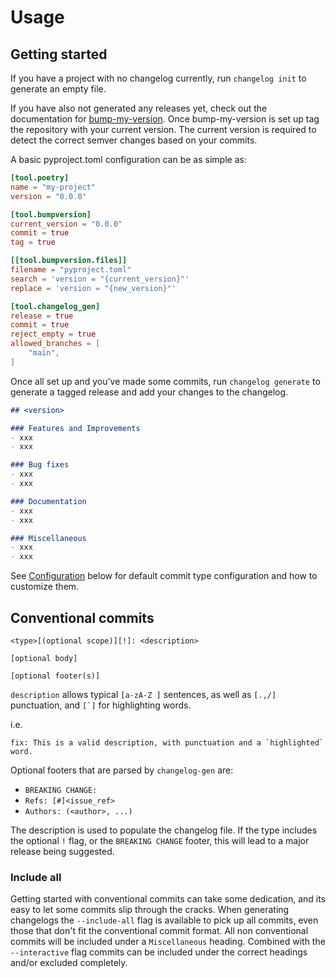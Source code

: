 # Usage

## Getting started

If you have a project with no changelog currently, run `changelog init` to
generate an empty file.

If you have also not generated any releases yet, check out the documentation
for [bump-my-version](https://github.com/callowayproject/bump-my-version). Once
bump-my-version is set up tag the repository with your current version. The
current version is required to detect the correct semver changes based on your
commits.

A basic pyproject.toml configuration can be as simple as:

```toml
[tool.poetry]
name = "my-project"
version = "0.0.0"

[tool.bumpversion]
current_version = "0.0.0"
commit = true
tag = true

[[tool.bumpversion.files]]
filename = "pyproject.toml"
search = 'version = "{current_version}"'
replace = 'version = "{new_version}"'

[tool.changelog_gen]
release = true
commit = true
reject_empty = true
allowed_branches = [
    "main",
]
```

Once all set up and you've made some commits, run `changelog generate` to
generate a tagged release and add your changes to the changelog.

```md
## <version>

### Features and Improvements
- xxx
- xxx

### Bug fixes
- xxx
- xxx

### Documentation
- xxx
- xxx

### Miscellaneous
- xxx
- xxx
```

See [Configuration](/changelog-gen/configuration) below for default commit type configuration
and how to customize them.

## Conventional commits

```
<type>[(optional scope)][!]: <description>

[optional body]

[optional footer(s)]
```

`description` allows typical `[a-zA-Z ]` sentences, as well as `[.,/]`
punctuation, and ``[`]`` for highlighting words.

i.e.
```
fix: This is a valid description, with punctuation and a `highlighted` word.
```

Optional footers that are parsed by `changelog-gen` are:

* `BREAKING CHANGE:`
* `Refs: [#]<issue_ref>`
* `Authors: (<author>, ...)`

The description is used to populate the changelog file. If the type includes
the optional `!` flag, or the `BREAKING CHANGE` footer, this will lead to a
major release being suggested.

### Include all

Getting started with conventional commits can take some dedication, and its
easy to let some commits slip through the cracks. When generating changelogs
the `--include-all` flag is available to pick up all commits, even those that
don't fit the conventional commit format. All non conventional commits will be
included under a `Miscellaneous` heading. Combined with the `--interactive`
flag commits can be included under the correct headings and/or excluded
completely.
